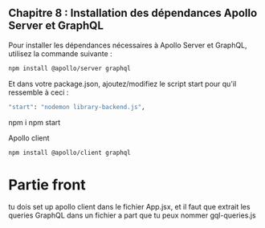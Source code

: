 ## Chapitre 8 : Installation des dépendances Apollo Server et GraphQL

Pour installer les dépendances nécessaires à Apollo Server et GraphQL, utilisez la commande suivante :

```bash
npm install @apollo/server graphql
```

Et dans votre package.json, ajoutez/modifiez le script start pour qu'il ressemble à ceci : 
```bash
"start": "nodemon library-backend.js",
```
npm i
npm start

Apollo client 
```bash
npm install @apollo/client graphql
```

# Partie front
tu dois set up apollo client dans le fichier App.jsx, et il faut que extrait les queries GraphQL dans un fichier a part que tu peux nommer gql-queries.js
